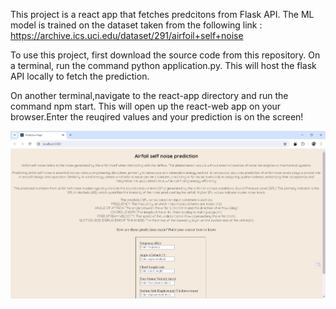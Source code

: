 This project is a react app that fetches predcitons from Flask API. 
The ML model is trained on the dataset taken from the following link : https://archive.ics.uci.edu/dataset/291/airfoil+self+noise

To use this project, first download the source code from this repository.
On a terminal, run the command python application.py.
This will host the flask API locally to fetch the prediction.

On another terminal,navigate to the react-app directory and run the command npm start.
This will open up the react-web app on your browser.Enter the reuqired values and your prediction is on the screen!

![Alt Text](image/Appimage.png)
